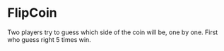 # FlipCoin
Two players try to guess which side of the coin will be, one by one. First who guess right 5 times win.
